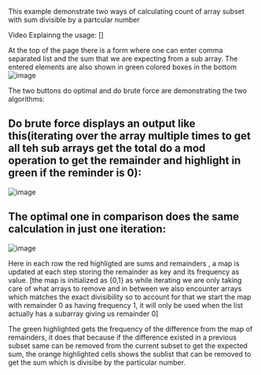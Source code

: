 This example demonstrate two ways of calculating count of array subset with sum divisible by a partcular number

Video Explainng the usage: []

At the top of the page there is a form where one can enter comma separated list and the sum that we are expecting from a sub array.
The entered elements are also shown in green colored boxes in the bottom
![image](https://github.com/devashish234073/dsa-visualization-html-js/assets/20777854/aaad8845-85d8-4b71-943c-74821ea09027)

The two buttons do optimal and do brute force are demonstrating the two algorithms:

## Do brute force displays an output like this(iterating over the array multiple times to get all teh sub arrays get the total do a mod operation to get the remainder and highlight in green if the reminder is 0):

![image](https://github.com/devashish234073/dsa-visualization-html-js/assets/20777854/2d61415b-9c46-454c-b518-87aeed697dad)


## The optimal one in comparison does the same calculation in just one iteration:

![image](https://github.com/devashish234073/dsa-visualization-html-js/assets/20777854/76f07bd5-6af4-4744-bfaf-1476b6bdfed9)


Here in each row the red highligted are sums and remainders , a map is updated at each step storing the remainder as key and its frequency as value. [the map is initialized as {0,1} as while iterating we are only taking care of what arrays to remove and in between we also encounter arrays which matches the exact divisibility so to account for that we start the map with remainder 0 as having frequency 1, it will only be used when the list actually has a subarray giving us remainder 0]

The green highlighted gets the frequency of the difference from the map of remainders, it does that because if the difference existed in a previous subset same can be removed from the current subset to get the expected sum, the orange highlighted cells shows the sublist that can be removed to get the sum which is divisibe by the particular number.



